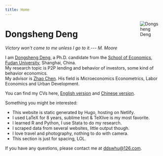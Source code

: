 ```yaml
---
title: Home
---
```


[<img src="/img/bio.png" style="max-width:13%;min-width:40px;float:right;" alt="Dongsheng Deng" />](https://ddswhu.me/)

# Dongsheng Deng

*Victory won't come to me unless I go to it.--- M. Moore*

I am [Dongsheng Deng](https://ddswhu.me/), a Ph.D. candidate from the [School of Economics](http://www.econ.fudan.edu.cn/), [Fudan University](http://www.fudan.edu.cn/2016/index.html), Shanghai, China. <br>
My research topic is P2P lending and behavior of investors, some kind of behavior economics.<br> 
My advisor is [Zhao Chen](http://www.econ.fudan.edu.cn/teacherdetail.php?tid=11). His field is Microeconomics Econometrics, Labor Economics and Urban Development. <br>

You can find my CVs here, [English version](/archive/EthanDENG-CV-EN.pdf) and  [Chinese version](/archive/EthanDENG-CV-CN.pdf).

Something you might be interested: 

+ This website is static generated by Hugo, hosting on Netlify.
+ I used LaTeX for 8 years, sublime text & TeXlive is my most favorite.
+ I learned R and Python, I use Stata to do my research.
+ I scraped data from several websites, little output though.
+ I love travel and photography, nothing to do with camera.
+ This section is just for spacing, LOL.

If you have any questions, please contact me at [ddswhu@126.com](mailto:ddswhu@126.com). 

<!-- <center><img src="/img/fudan.jpg" width = "500" alt="Fudan University"/></center> -->







